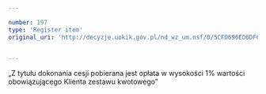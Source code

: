 ```yaml
---

number: 197
type: 'Register item'
original_uri: 'http://decyzje.uokik.gov.pl/nd_wz_um.nsf/0/5CFD696ED6DF6B6CC12572DD00329471?OpenDocument'


---
```


„Z tytułu dokonania cesji pobierana jest opłata w wysokości 1% wartości obowiązującego Klienta zestawu kwotowego”
